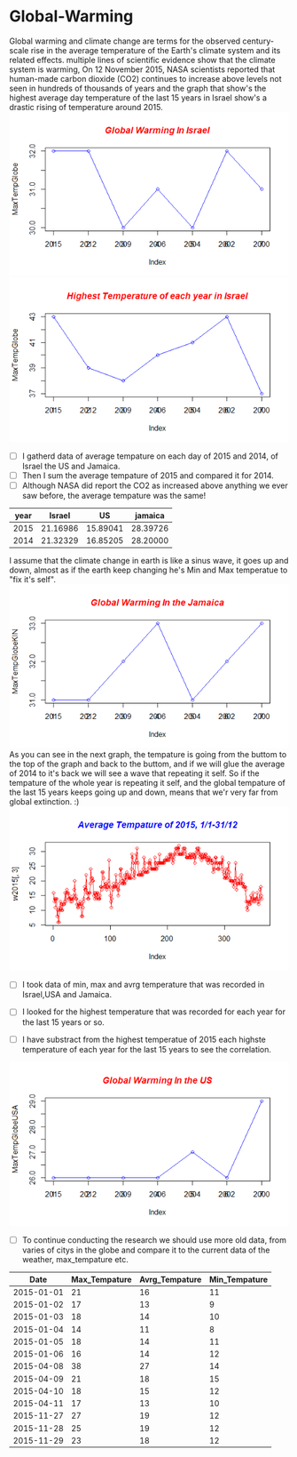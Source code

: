# Global-Warming

Global warming and climate change are terms for the observed century-scale rise in the average temperature of the Earth's climate system and its related effects.
multiple lines of scientific evidence show that the climate system is warming,  On 12 November 2015, NASA scientists reported that human-made carbon dioxide (CO2) continues to increase above levels not seen in hundreds of thousands of years and the graph that show's the highest average day temperature of the last 15 years in Israel show's a drastic rising of temperature around 2015.
![alt tag](PlotGlobalWarmingIL.png) ![alt tag](HighstILPlot.png) 
- [ ] I gatherd data of average tempature on each day of 2015 and 2014, of Israel the US and Jamaica.
- [ ] Then I sum the average tempature of 2015 and compared it for 2014.
- [ ] Although NASA did report the CO2 as increased above anything we ever saw before, the average tempature was the same!<br>

| year| Israel | US | jamaica |
| --- | --- | --- | --- |
| 2015  | 21.16986 | 15.89041 | 28.39726 |
| 2014  | 21.32329 | 16.85205 | 28.20000 |


I assume that the climate change in earth is like a sinus wave, it goes up and down, almost as if the earth keep changing he's Min and Max temperatue to "fix it's self".
![alt tag](PlotGlobalWarmingKIN.png)<br>
As you can see in the next graph, the tempature is going from the buttom to the top of the graph and back to the buttom, and if we will glue the average of 2014 to it's back we will see a wave that repeating it self.
So if the tempature of the whole year is repeating it self, and the global tempature of the last 15 years keeps going up and down, means that we'r very far from global extinction. :) <br>
![alt tag](PlotAverage2015.png)

- [ ] I took data of min, max and avrg temperature that was recorded in Israel,USA and Jamaica.
- [ ] I looked for the highest temperature that was recorded for each year for the last 15 years or so.
- [ ] I have substract from the highest temperatue of 2015 each highste temperature of each year for the last 15 years to see the correlation.


![alt tag](PlotGlobalWarmingUS.png)

- [ ] To continue conducting the research we should use more old data, from varies of citys in the globe and compare it to the current data of the weather, max_tempature etc.

| Date | Max_Tempature | Avrg_Tempature | Min_Tempature |
| --- | --- | --- | --- |
|2015-01-01 | 21 | 16 | 11 |
|2015-01-02|17|13|9|
|2015-01-03|18|14|10|
|2015-01-04|14|11|8|
|2015-01-05|18|14|11|
|2015-01-06|16|14|12|
|2015-04-08|38|27|14|
|2015-04-09|21|18|15|
|2015-04-10|18|15|12|
|2015-04-11|17|13|10|
|2015-11-27|27|19|12|
|2015-11-28|25|19|12|
|2015-11-29|23|18|12|

